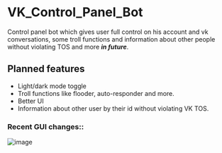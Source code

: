 ﻿# VK_Control_Panel_Bot
Control panel bot which gives user full control on his account and vk conversations, some troll functions and information about other people without violating TOS and more ___in future___.
## Planned features
- Light/dark mode toggle
- Troll functions like flooder, auto-responder and more.
- Better UI
- Information about other user by their id without violating VK TOS.

### Recent GUI changes::
![image](https://i.imgur.com/Lu1WFoB.png)
